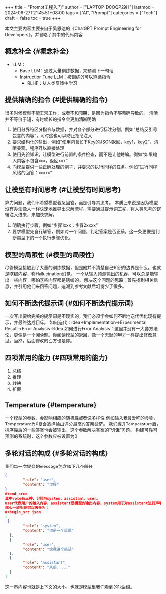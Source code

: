 +++
title = "Prompt工程入门"
author = ["LAPTOP-D0OQP29H"]
lastmod = 2024-06-27T21:45:51+08:00
tags = ["AI", "Prompt"]
categories = ["Tech"]
draft = false
toc = true
+++

本文主要内容主要来自于吴恩达的《ChatGPT Prompt Engineering for Developers》，并省略了其中的代码内容


## 概念补全 {#概念补全}

-   LLM：
    -   Base LLM：通过大量训练数据，来预测下一句话
    -   Instruction Tune LLM：被训练的可以遵循指令
        -   RLHF：从人类反馈中学习


## 提供精确的指令 {#提供精确的指令}

很多时候模型不能正常工作，或者不和预期，是因为指令不够精确导致的。
清晰并不等价于短，有时候长的指令会更加清晰明确

1.  使用分界符区分指令与数据，并对各个部分进行标注分割，例如“总结反引号包含的内容”，同时这也可以防止指令注入
2.  要求结构化的输出，例如“使用包含如下Key的JSON返回，key1，key2”，清晰美观，程序可以直接处理
3.  使用先验知识，让模型进行前置的条件检查，而不是让他瞎编。例如“如果输入内容不包含xxx，返回xxx”
4.  向模型提供一些正确处理的例子，并要求的执行同样的任务。例如“进行同样风格的回答：xxxxx”


## 让模型有时间思考 {#让模型有时间思考}

算力问题，我们不希望模型着急回答，而是引导其思考。
本质上来说是因为模型没有办法像人一样快速地推导出求解流程，需要通过提示词工程，将人类思考的逻辑注入进来，来加快求解。

1.  明确执行步骤，例如“步骤1xxx；步骤2xxxx”
2.  要求模型先自行解答，例如对一个问题，判定答案是否正确。这一条更像是判断类型下的一个执行步骤优化。


## 模型的局限性 {#模型的局限性}

尽管模型接触到了大量的训练数据，但是他并不清楚自己知识的边界是什么。也就是瞎编内容，称Hallucination幻觉。
一个从输入预测输出的机器，可以总是能输出一些内容，哪怕这些内容都是瞎编的。
解决这个问题的思路：首先找到相关信息，并引用他们来回答问题，追溯到参考文献后幻觉少了很多。


## 如何不断迭代提示词 {#如何不断迭代提示词}

一次写出要给完美的提示词是不现实的，我们必须学会如何不断地迭代优化现有提示，并最终达成目标。
如何迭代：Idea-&gt;Implementation-&gt;Experimental Result-&gt;Error Analysis-&gt;Idea
如何进行Error Analysis：这里并没有一大套方法论，更像是一个阅读题。你阅读模型的返回，像一个无耻的甲方一样提出修改意见。当然，后面修改的乙方也是你。


## 四项常用的能力 {#四项常用的能力}

1.  总结
2.  推理
3.  转换
4.  扩展


## Temperature {#temperature}

一个模型的参数，会影响相应的随机性或者说多样性
例如输入我最爱吃的食物，Temperature为0是会选择输出评分最高的答案披萨。
我们提升Temperature后，排序靠后的一些答案也会被输出，这个参数解决答案的“饥饿”问题。
构建可靠可预测的系统时，这个参数应被设置为0


## 多轮对话的构成 {#多轮对话的构成}

我们每一次提交的message包含如下几个部分

```json
{
        "role": "user",
        "content": "你好"
}
#+end_src>
其中role有三种，分别为system，assistant，user。
user代表用户的输入内容，assistant是模型的输出内容，system用于对assistant进行声明设定，是层次更高程的meta。
那么一段对话可以表示为：
#+begin_src json
[
 {
        "role": "system",
        "content": "你是一个逗逼"
  },
  {
        "role": "user",
        "content": "给我讲个笑话"
  },
  {
        "role": "assistant",
        "content": "从前....."
  }
]
```

这一串内容也就是上下文的大小，也就是模型里我们看到的1k后缀。
